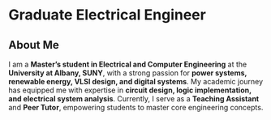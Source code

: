 # Graduate Electrical Engineer

## About Me

I am a **Master’s student in Electrical and Computer Engineering** at the **University at Albany, SUNY**, with a strong passion for **power systems, renewable energy, VLSI design, and digital systems**. My academic journey has equipped me with expertise in **circuit design, logic implementation, and electrical system analysis**. Currently, I serve as a **Teaching Assistant** and **Peer Tutor**, empowering students to master core engineering concepts.

